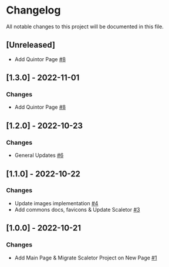# Changelog
All notable changes to this project will be documented in this file.

## [Unreleased]
-  Add Quintor Page [#8](https://github.com/fdrandolfi/composition-tools-frontend/pull/8)

## [1.3.0] - 2022-11-01
### Changes
-  Add Quintor Page [#8](https://github.com/fdrandolfi/composition-tools-frontend/pull/8)

## [1.2.0] - 2022-10-23
### Changes
- General Updates [#6](https://github.com/fdrandolfi/composition-tools-frontend/pull/6)

## [1.1.0] - 2022-10-22
### Changes
- Update images implementation [#4](https://github.com/fdrandolfi/composition-tools-frontend/pull/4)
- Add commons docs, favicons & Update Scaletor [#3](https://github.com/fdrandolfi/composition-tools-frontend/pull/3)

## [1.0.0] - 2022-10-21
### Changes
- Add Main Page & Migrate Scaletor Project on New Page [#1](https://github.com/fdrandolfi/composition-tools-frontend/pull/1)
